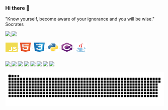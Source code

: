 ### Hi there 👋


  "Know yourself, become aware of your ignorance and you will be wise."
Socrates

<!--
**Ceaser0389/Ceaser0389** is a ✨ _special_ ✨ repository because its `README.md` (this file) appears on your GitHub profile.
 
Here are some ideas to get you started:

- 🔭 I’m currently studying  C# and ...
- 🌱 I’m currently learning  Java and js...
- 👯 I’m looking to collaborate on ...
- 🤔 I’m looking for help with ...
- 💬 Ask me about ...
- 📫 How to reach me: ...
- 😄 Pronouns: ...
- ⚡ Fun fact: ...
-->

 <div>
  <a href="https://github.com/ceaser0389">
  <img height="180em" src="https://github-readme-stats.vercel.app/api?username=ceaser0389&show_icons=true&theme=dark&include_all_commits=true&count_private=true"/>
  <img height="180em" src="https://github-readme-stats.vercel.app/api/top-langs/?username=ceaser0389&layout=compact&langs_count=16&theme=dark"/>
 
</div>


 </div>
<div style="display: inline_block"><br>
  <img align="center" alt="Cesar-Js" height="30" width="40" src="https://raw.githubusercontent.com/devicons/devicon/master/icons/javascript/javascript-plain.svg">
  <img align="center" alt="Cesar-HTML" height="30" width="40" src="https://raw.githubusercontent.com/devicons/devicon/master/icons/html5/html5-original.svg">
  <img align="center" alt="Cesar-CSS" height="30" width="40" src="https://raw.githubusercontent.com/devicons/devicon/master/icons/css3/css3-original.svg">
  <img align="center" alt="Cesar-Python" height="30" width="40" src="https://raw.githubusercontent.com/devicons/devicon/master/icons/python/python-original.svg">
  <img align="center" alt="Cesar-Csharp" height="30" width="40" src="https://raw.githubusercontent.com/devicons/devicon/master/icons/csharp/csharp-original.svg">
  <img align="center" alt="Cesar-Java" height="30" width="40" src="https://raw.githubusercontent.com/devicons/devicon/master/icons/java/java-original.svg">
  

  ##
 
<div> 

  <a href="https://www.linkedin.com/in/cesar-alves-developer/" target="_blank"> <img src="https://img.shields.io/badge/-LinkedIn-%230077B5?style=for-the-badge&logo=linkedin&logoColor=white" target="_blank"> </a> 
  <a href="https://twitter.com/pe_ce03/" target="_blank"> <img src="https://img.shields.io/badge/Twitter-1DA1F2?style=for-the-badge&logo=twitter&logoColor=white" target="_blank"></a> 
  <a ref="https://ceaser.alves03@gmail.com" target="_blank"> <img src="https://img.shields.io/badge/Gmail-D14836?style=for-the-badge&logo=gmail&logoColor=white " target="_blank"></a> 
  <a ref="https://César Alves#9193" target="_blank"> <img src="https://img.shields.io/badge/Discord-7289DA?style=for-the-badge&logo=discord&logoColor=white" target="_blank"></a> 
  <a ref="https://www.facebook.com/cesar.alves.566148" target="_blank">  <img src="https://img.shields.io/badge/Facebook-1877F2?style=for-the-badge&logo=facebook&logoColor=white" target="_blank"></a> 
  <a ref="https://api.telegram.com/send?phone=5515996314284&text=Olá,%20meu%20amigo!." target="_blank">  <img src="https://img.shields.io/badge/Telegram-2CA5E0?style=for-the-badge&logo=telegram&logoColor=white" target="_blank"></a> 
  <a ref=" https://api.whatsapp.com/send?phone=5511987654321&text=Olá,%20meu%20amigo!" target="_blank">  <img src="https://img.shields.io/badge/WhatsApp-25D366?style=for-the-badge&logo=whatsapp&logoColor=white" target="_blank"></a> 
 <a ref="https://www.instagram.com/cesaralves03/" target="_blank">  <img src="https://img.shields.io/badge/Instagram-E4405F?style=for-the-badge&logo=instagram&logoColor=white" target="_blank"></a> 

   ![Snake animation](https://github.com/Ceaser0389/Ceaser0389/blob/output/github-contribution-grid-snake.svg)
 
  
  </div>
 
  
  
